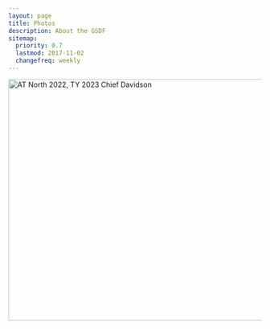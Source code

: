 ```yaml
---
layout: page
title: Photos
description: About the GSDF
sitemap:
  priority: 0.7
  lastmod: 2017-11-02
  changefreq: weekly
---
```

<a data-flickr-embed="true" data-header="true" data-footer="true" href="https://www.flickr.com/photos/georgia_state_defense_force/albums/72177720302187582" title="AT North 2022, TY 2023 Chief Davidson"><img src="https://live.staticflickr.com/31337/52379932754_1d4104602a_z.jpg" width="640" height="480" alt="AT North 2022, TY 2023 Chief Davidson"></a><script async src="//embedr.flickr.com/assets/client-code.js" charset="utf-8"></script>
